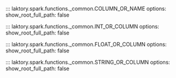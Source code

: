 ::: laktory.spark.functions._common.COLUMN_OR_NAME
    options:
        show_root_full_path: false
        
::: laktory.spark.functions._common.INT_OR_COLUMN
    options:
        show_root_full_path: false

::: laktory.spark.functions._common.FLOAT_OR_COLUMN
    options:
        show_root_full_path: false

::: laktory.spark.functions._common.STRING_OR_COLUMN
    options:
        show_root_full_path: false

